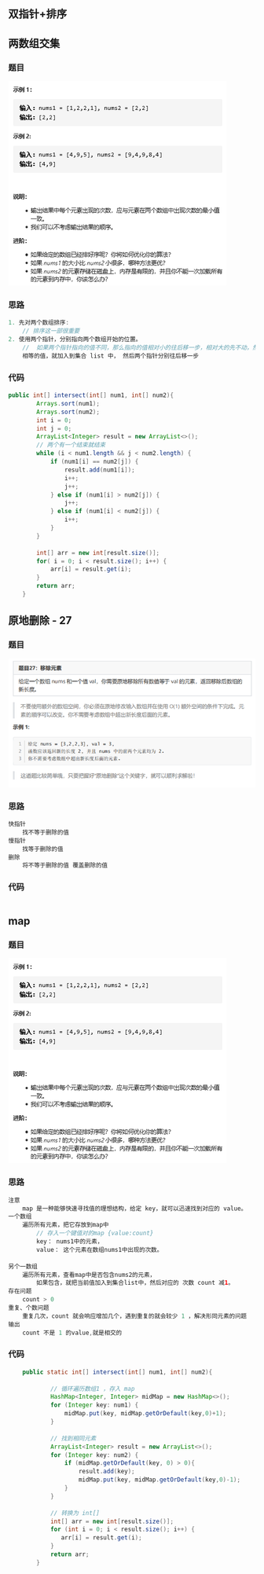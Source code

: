 ## 双指针+排序

## 两数组交集

### 题目

![image-20210417215002265](image-20210417215002265.png)

### 思路

```java
1. 先对两个数组排序: 
	// 排序这一部很重要
2. 使用两个指针，分别指向两个数组开始的位置。
    //  如果两个指针指向的值不同，那么指向的值相对小的往后移一步，相对大的先不动，然后再比较
	相等的值，就加入到集合 list 中， 然后两个指针分别往后移一步
```

### 代码

```java
public int[] intersect(int[] num1, int[] num2){
        Arrays.sort(num1);
        Arrays.sort(num2);
        int i = 0;
        int j = 0;
        ArrayList<Integer> result = new ArrayList<>();
        // 两个有一个结束就结束
        while (i < num1.length && j < num2.length) {
            if (num1[i] == num2[j]) {
                result.add(num1[i]);
                i++;
                j++;
            } else if (num1[i] > num2[j]) {
                j++;
            } else if (num1[i] < num2[j]) {
                i++;
            }
        }

        int[] arr = new int[result.size()];
        for( i = 0; i < result.size(); i++) {
            arr[i] = result.get(i);
        }
        return arr;
    }
```

## 原地删除 - 27

### 题目

![image-20210418212414261](image-20210418212414261.png)

### 思路

```java
快指针
    找不等于删除的值
慢指针    
    找等于删除的值
删除
    将不等于删除的值 覆盖删除的值
```



### 代码

```java

```



## map

### 题目

![image-20210417215002265](image-20210417215002265.png)

### 思路

```java
注意
    map 是一种能够快速寻找值的理想结构，给定 key，就可以迅速找到对应的 value。
一个数组
    遍历所有元素，把它存放到map中
    	// 存入一个键值对的map {value:count}
    	key： nums1中的元素，
    	value： 这个元素在数组nums1中出现的次数。
	
另个一数组
    遍历所有元素，查看map中是否包含nums2的元素，
    	如果包含，就把当前值加入到集合list中，然后对应的 次数 count 减1。
存在问题
	count > 0
重复、个数问题
	重复几次，count 就会响应增加几个，遇到重复的就会较少 1 ，解决形同元素的问题
输出
	count 不是 1 的value,就是相交的

```

### 代码

```java
    public static int[] intersect(int[] num1, int[] num2){

            // 循环遍历数组1 ，存入 map
            HashMap<Integer, Integer> midMap = new HashMap<>();
            for (Integer key: num1) {
                midMap.put(key, midMap.getOrDefault(key,0)+1);
            }

            // 找到相同元素
            ArrayList<Integer> result = new ArrayList<>();
            for (Integer key: num2) {
                if (midMap.getOrDefault(key, 0) > 0){
                    result.add(key);
                    midMap.put(key, midMap.getOrDefault(key,0)-1);
                }
            }

            // 转换为 int[]
            int[] arr = new int[result.size()];
            for (int i = 0; i < result.size(); i++) {
               arr[i] = result.get(i);
            }
            return arr;
        }
```

